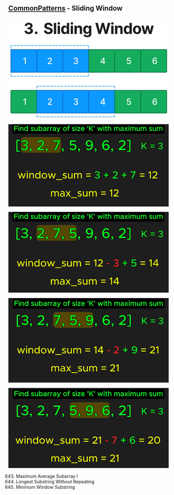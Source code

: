 ## [CommonPatterns](./CommonPatterns.md) - Sliding Window

![image](../imgs/sliding-window-0.png)

![image](../imgs/sliding-window-1.png)

![image](../imgs/sliding-window-2.png)

![image](../imgs/sliding-window-3.png)

![image](../imgs/sliding-window-4.png)


643. Maximum Average Subarray I
3. Longest Substring Without Repeating
76. Minimum Window Substring